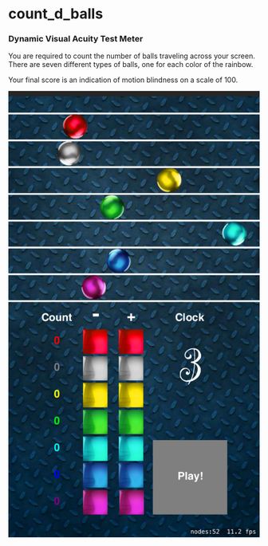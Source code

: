# count_d_balls
### Dynamic Visual Acuity Test Meter

You are required to count the number of balls traveling across your screen.
There are seven different types of balls, one for each color of the rainbow.

Your final score is an indication of motion blindness on a scale of 100.

<img src ="Simulator%20Screen%20Shot%20-%20iPhone%208%20Plus%20-%202020-09-26%20at%2019.27.49.png"></a>
